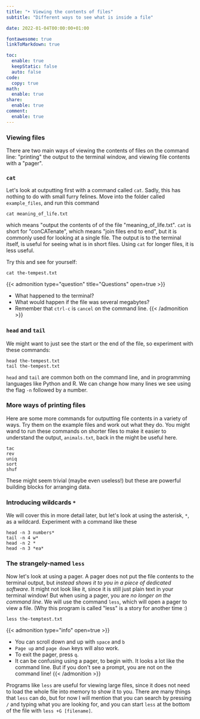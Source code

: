 ```yaml
---
title: "‣ Viewing the contents of files"
subtitle: "Different ways to see what is inside a file"

date: 2022-01-04T00:00:00+01:00

fontawesome: true
linkToMarkdown: true

toc:
  enable: true
  keepStatic: false
  auto: false
code:
  copy: true
math:
  enable: true
share:
  enable: true
comment:
  enable: true
---
```


### Viewing files

There are two main ways of viewing the contents of files on the command line: "printing" the output to the terminal window, and viewing file contents with a "pager".

### `cat`
Let's look at outputting first with a command called `cat`. Sadly, this has nothing to do with small furry felines. Move into the folder called `example_files`, and run this command

```
cat meaning_of_life.txt
```

which means "output the contents of of the file "meaning_of_life.txt". `cat` is short for "conCATenate", which means "join files end to end", but it is commonly used for looking at a single file. The output is to the terminal itself, is useful for seeing what is in short files. Using `cat` for longer files, it is less useful.

Try this and see for yourself:

```
cat the-tempest.txt
```

{{< admonition type="question" title="Questions" open=true >}}
- What happened to the terminal?
- What would happen if the file was several megabytes?
- Remember that `ctrl-c` is `cancel` on the command line.
{{< /admonition >}}

### `head` and `tail`
We might want to just see the start or the end of the file, so experiment with these commands:

```
head the-tempest.txt
tail the-tempest.txt
```

`head` and `tail` are common both on the command line, and in programming languages like Python and R. We can change how many lines we see using the flag `-n` followed by a number.

### More ways of printing files
Here are some more commands for outputting file contents in a variety of ways. Try them on the example files and work out what they do. You might wand to run these commands on shorter files to make it easier to understand the output, `animals.txt`, back in the  might be useful here.

```
tac
rev
uniq
sort
shuf
```

These might seem trivial (maybe even useless!) but these are powerful building blocks for arranging data.
### Introducing wildcards `*`
We will cover this in more detail later, but let's look at using the asterisk, `*`, as a wildcard. Experiment with a command like these
```
head -n 3 numbers*
tail -n 4 w*
head -n 2 *
head -n 3 *ea*
```

### The strangely-named `less`
Now let's look at using a pager. A pager does not put the file contents to the terminal output, but *instead shows it to you in a piece of dedicated software*. It might not look like it, since it is still just plain text in your terminal window! But when using a pager, you are *no longer on the command line*. We will use the command `less`, which will open a pager to view a file. (Why this program is called "less" is a story for another time :)

```
less the-temptest.txt
```

{{< admonition type="info" open=true >}}
- You can scroll down and up with `space` and `b`
- `Page up` and `page down` keys will also work.
- To exit the pager, press `q`.
- It can be confusing using a pager, to begin with. It looks a lot like the command line. But if you don't see a prompt, you are not on the command line!
{{< /admonition >}}

Programs like `less` are useful for viewing large files, since it does not need to load the whole file into memory to show it to you. There are many things that `less` can do, but for now I will mention that you can search by pressing `/` and typing what you are looking for, and you can start `less` at the bottom of the file with `less +G [filename]`.
